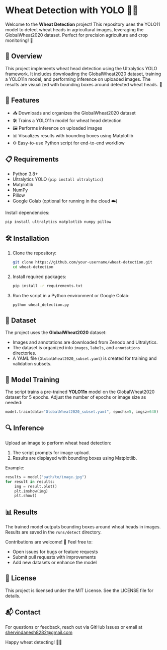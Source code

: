# Wheat Detection with YOLO 🚜🌾

Welcome to the **Wheat Detection** project! This repository uses the
YOLO11 model to detect wheat heads in agricultural images, leveraging
the GlobalWheat2020 dataset. Perfect for precision agriculture and crop
monitoring! 🌱

## 📖 Overview

This project implements wheat head detection using the Ultralytics YOLO
framework. It includes downloading the GlobalWheat2020 dataset, training
a YOLO11n model, and performing inference on uploaded images. The
results are visualized with bounding boxes around detected wheat heads.
🌾

## 🚀 Features

-   📥 Downloads and organizes the GlobalWheat2020 dataset
-   🛠️ Trains a YOLO11n model for wheat head detection
-   🖼️ Performs inference on uploaded images
-   📊 Visualizes results with bounding boxes using Matplotlib
-   ⚙️ Easy-to-use Python script for end-to-end workflow

## 📋 Requirements

-   Python 3.8+
-   Ultralytics YOLO (`pip install ultralytics`)
-   Matplotlib
-   NumPy
-   Pillow
-   Google Colab (optional for running in the cloud ☁️)

Install dependencies:

``` bash
pip install ultralytics matplotlib numpy pillow
```

## 🛠️ Installation

1.  Clone the repository:

    ``` bash
    git clone https://github.com/your-username/wheat-detection.git
    cd wheat-detection
    ```

2.  Install required packages:

    ``` bash
    pip install -r requirements.txt
    ```

3.  Run the script in a Python environment or Google Colab:

    ``` bash
    python wheat_detection.py
    ```

## 📂 Dataset

The project uses the **GlobalWheat2020** dataset:

-   Images and annotations are downloaded from Zenodo and Ultralytics.
-   The dataset is organized into `images`, `labels`, and `annotations`
    directories.
-   A YAML file (`GlobalWheat2020_subset.yaml`) is created for training
    and validation subsets.

## 🧠 Model Training

The script trains a pre-trained **YOLO11n** model on the GlobalWheat2020
dataset for 5 epochs. Adjust the number of epochs or image size as
needed:

``` python
model.train(data="GlobalWheat2020_subset.yaml", epochs=5, imgsz=640)
```

## 🔍 Inference

Upload an image to perform wheat head detection:

1.  The script prompts for image upload.
2.  Results are displayed with bounding boxes using Matplotlib.

Example:

``` python
results = model("path/to/image.jpg")
for result in results:
    img = result.plot()
    plt.imshow(img)
    plt.show()
```

## 📊 Results

The trained model outputs bounding boxes around wheat heads in images.
Results are saved in the `runs/detect` directory. 

Contributions are welcome! 🌟 Feel free to:

-   Open issues for bugs or feature requests
-   Submit pull requests with improvements
-   Add new datasets or enhance the model

## 📜 License

This project is licensed under the MIT License. See the LICENSE file for
details.

## 📬 Contact

For questions or feedback, reach out via GitHub Issues or email at
shervindanesh8282@gmail.com

Happy wheat detecting! 🌾🚀
